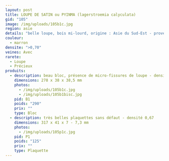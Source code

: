 ```yaml
---
layout: post
title: LOUPE DE SATIN ou PYINMA (lagerstroemia calyculata)
gid: "105"
image: /img/uploads/105b1c.jpg
region: asie
details: "belle loupe, bois mi-lourd, origine : Asie du Sud-Est - provenance : USA"
couleur:
  - marron
densite: ">0,70"
veines: Avec
rarete:
  - Loupe
  - Précieux
produits:
  - description: beau bloc, présence de micro-fissures de loupe - densité 0,71
    dimensions: 278 x 38 x 38,5 mm
    photos:
      - /img/uploads/105b1c.jpg
      - /img/uploads/105b1bisc.jpg
    pid: B1
    poids: "290"
    prix: ""
    type: Bloc
  - description: très belles plaquettes sans défaut - densité 0,67
    dimensions: 317 x 41 x 7 - 7,3 mm
    photos:
      - /img/uploads/105p1c.jpg
    pid: P1
    poids: "125"
    prix: ""
    type: Plaquette
---
```

